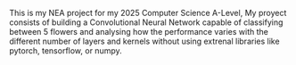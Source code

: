 This is my NEA project for my 2025 Computer Science A-Level, My proyect consists of building a Convolutional Neural Network capable of classifying between 5 flowers and analysing how the performance
varies with the different number of layers and kernels without using extrenal libraries like pytorch, tensorflow, or numpy.
